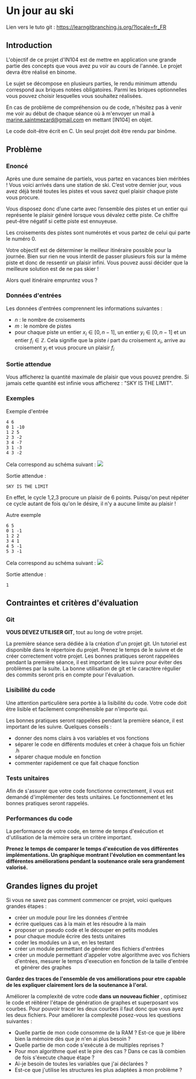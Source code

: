 # Un jour au ski 


Lien vers le tuto git : https://learngitbranching.js.org/?locale=fr_FR
## Introduction 

L'objectif de ce projet d'IN104 est de mettre en application une grande partie des concepts que vous avez pu voir au cours de l'année. 
Le projet devra être réalisé en binome.

Le sujet se décompose en plusieurs parties, le rendu minimum attendu correspond aux briques notées obligatoires. Parmi les briques optionnelles vous pouvez choisir lesquelles vous souhaitez réalisées. 

En cas de problème de compréhension ou de code, n'hésitez pas à venir me voir au début de chaque séance où à m'envoyer un mail à marine.saintmezard@gmail.com en mettant [IN104] en objet. 

Le code doit-être écrit en C. Un seul projet doit être rendu par binôme. 

## Problème 

### Enoncé 
Après une dure semaine de partiels, vous partez en vacances bien méritées ! Vous voici arrivés dans une station de ski. C’est votre dernier jour, vous avez déjà testé toutes les pistes et vous savez quel plaisir chaque piste vous procure.

Vous disposez donc d’une carte avec l’ensemble des pistes et un entier qui représente le plaisir généré lorsque vous dévalez cette piste. Ce chiffre peut-être négatif si cette piste est ennuyeuse.

Les croisements des pistes sont numérotés et vous partez de celui qui parte le numéro 0.

Votre objectif est de déterminer le meilleur itinéraire possible pour la journée. Bien sur rien ne vous interdit de passer plusieurs fois sur la même piste et donc de ressentir un plaisir infini. Vous pouvez aussi décider que la meilleure solution est de ne pas skier !

Alors quel itinéraire empruntez vous ?

### Données d'entrées 
Les données d'entrées comprennent les informations suivantes : 
* $n$ : le nombre de croisements 
* $m$ : le nombre de pistes 
* pour chaque piste un entier $x_i \in [0,n-1]$, un entier $y_i \in [0,n-1]$ et un entier $f_i \in \mathbb{Z}$. Cela signifie que la piste $i$ part du croisement $x_i$, arrive au croisement $y_i$ et vous procure un plaisir $f_i$

### Sortie attendue

Vous afficherez la quantité maximale de plaisir que vous pouvez prendre. 
Si jamais cette quantité est infinie vous afficherez : "SKY IS THE LIMIT". 

### Exemples 
Exemple d'entrée
```
4 6 
0 1 -10 
1 2 5
2 3 -2 
3 4 -7
3 1 -3
4 3 -2
```
Cela correspond au schéma suivant : 
![](https://markdown.data-ensta.fr/uploads/upload_c2aa1f2afbaaba4168f0a74c9717c44c.jpg)


Sortie attendue : 
```
SKY IS THE LIMIT 
```
En effet, le cycle 1,2,3 procure un plaisir de 6 points. Puisqu'on peut répéter ce cycle autant de fois qu'on le désire, il n'y a aucune limite au plaisir ! 

Autre exemple 
```
6 5 
0 1 -1
1 2 2 
3 4 1 
4 5 -1
5 3 -1 
```
Cela correspond au schéma suivant : ![](https://markdown.data-ensta.fr/uploads/upload_a9edab37e856e9bfd1a5b593027f1ef0.jpg)


Sortie attendue : 
```
1
```



## Contraintes et critères d'évaluation

### Git 

**VOUS DEVEZ UTILISER GIT**, tout au long de votre projet. 

La première séance sera dédiée à la création d'un projet git. 
Un tutoriel est disponible dans le répertoire du projet. Prenez le temps de le suivre et de créer correctement votre projet. 
Les bonnes pratiques seront rappelées pendant la première séance, il est important de les suivre pour éviter des problèmes par la suite. 
La bonne utilisation de git et le caractère régulier des commits seront pris en compte pour l'évaluation. 

### Lisibilité du code 

Une attention particulière sera portée à la lisibilité du code. 
Votre code doit être lisible et facilement compréhensible par n'importe qui. 

Les bonnes pratiques seront rappelées pendant la première séance, il est important de les suivre. 
Quelques conseils : 
* donner des noms clairs à vos variables et vos fonctions 
* séparer le code en différents modules et créer à chaque fois un fichier .h
* séparer chaque module en fonction 
* commenter rapidement ce que fait chaque fonction 

### Tests unitaires 

Afin de s'assurer que votre code fonctionne correctement, il vous est demandé d'implémenter des tests unitaires. 
Le fonctionnement et les bonnes pratiques seront rappelés. 

### Performances du code 

La performance de votre code, en terme de temps d'exécution et d'utilisation de la mémoire sera un critère important. 

**Prenez le temps de comparer le temps d'exécution de vos différentes implémentations. Un graphique montrant l'évolution en commentant les différentes améliorations pendant la soutenance orale sera grandement valorisé.**

## Grandes lignes du projet 

Si vous ne savez pas comment commencer ce projet, voici quelques grandes étapes : 
* créer un module pour lire les données d'entrée
* écrire quelques cas à la main et les résoudre à la main 
* proposer un pseudo code et le découper en petits modules 
* pour chaque module écrire des tests unitaires 
* coder les modules un à un, en les testant 
* créer un module permettant de générer des fichiers d'entrées 
* créer un module permettant d'appeler votre algorithme avec vos fichiers d'entrées, mesurer le temps d'execution en fonction de la taille d'entrée et générer des graphes 

**Gardez des traces de l'ensemble de vos améliorations pour etre capable de les expliquer clairement lors de la soutenance à l'oral.**

Améliorer la complexité de votre code **dans un nouveau fichier** , optimisez le code et réitérer l'étape de génération de graphes et superposant vos courbes. Pour pouvoir tracer les deux courbes il faut donc que vous ayez les deux fichiers. 
Pour améliorer la complexité posez-vous les questions suivantes : 
* Quelle partie de mon code consomme de la RAM ? Est-ce que je libère bien la mémoire dès que je n'en ai plus besoin ? 
* Quelle partie de mon code s'exécute à de multiples reprises ? 
* Pour mon algorithme quel est le pire des cas ? Dans ce cas là combien de fois s'éxecute chaque étape ? 
* Ai-je besoin de toutes les variables que j'ai déclarées ? 
* Est-ce que j'utilise les structures les plus adaptées à mon problème ? 

